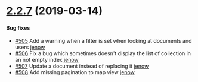 # [2.2.7](https://github.com/kuzzleio/kuzzle-admin-console/releases/tag/2.2.7) (2019-03-14)

#### Bug fixes

- [#505](https://github.com/kuzzleio/kuzzle-admin-console/pull/505) Add a warning when a filter is set when looking at documents and users [jenow](https://github.com/jenow)
- [#506](https://github.com/kuzzleio/kuzzle-admin-console/pull/506) Fix a bug which sometimes doesn't display the list of collection in an not empty index [jenow](https://github.com/jenow)
- [#507](https://github.com/kuzzleio/kuzzle-admin-console/pull/507) Update a document instead of replacing it [jenow](https://github.com/jenow)
- [#508](https://github.com/kuzzleio/kuzzle-admin-console/pull/508) Add missing pagination to map view [jenow](https://github.com/jenow)
